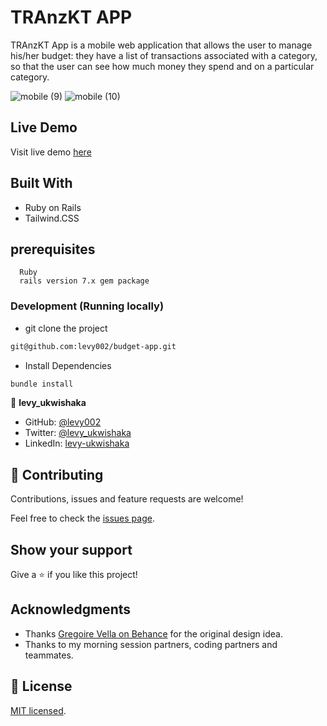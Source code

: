 # TRAnzKT APP
TRAnzKT App is a mobile web application that allows the user to manage his/her budget: they have a list of transactions associated with a category, so that the user can see how much money they spend and on a particular category.

![mobile (9)](https://user-images.githubusercontent.com/87197412/184509738-66671cd1-dc87-4089-94aa-737cfc7bea3c.png)
![mobile (10)](https://user-images.githubusercontent.com/87197412/184509874-36b4d75e-7102-41f2-a3f9-86580fa894be.png)



## Live Demo
 Visit live demo [here](https://dry-bastion-60998.herokuapp.com/)
 
 ## Built With
 - Ruby on Rails
 - Tailwind.CSS
 
## prerequisites
``` 
  Ruby
  rails version 7.x gem package 
```
### Development (Running locally)

- git clone the project

```bash 
git@github.com:levy002/budget-app.git
```

- Install Dependencies

```bash
bundle install
```

👤 **levy_ukwishaka**

- GitHub: [@levy002](https://github.com/levy002)
- Twitter: [ @levy_ukwishaka](https://twitter.com/levy_ukwishaka)
- LinkedIn: [levy-ukwishaka](https://www.linkedin.com/in/levy-ukwishaka)

## 🤝 Contributing

Contributions, issues and feature requests are welcome!

Feel free to check the [issues page](https://github.com/levy002/budget-app/issues).

## Show your support

Give a ⭐️ if you like this project!

## Acknowledgments
- Thanks [Gregoire Vella on Behance](https://www.behance.net/gregoirevella) for the original design idea.
- Thanks to my morning session partners, coding partners and teammates.

## 📝 License
[MIT licensed](https://github.com/levy002/recipe-app/blob/Dev/LICENSE).


